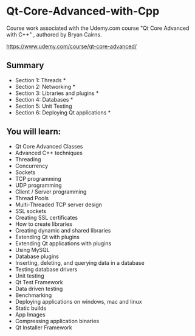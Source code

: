 # Qt-Core-Advanced-with-Cpp
Course work associated with the Udemy.com course "Qt Core Advanced with C++" , authored by Bryan Cairns.

https://www.udemy.com/course/qt-core-advanced/


## Summary
* Section 1: Threads *
* Section 2: Networking *
* Section 3: Libraries and plugins *
* Section 4: Databases *
* Section 5: Unit Testing
* Section 6: Deploying Qt applications *



## You will learn:
* Qt Core Advanced Classes
* Advanced C++ techniques
* Threading
* Concurrency
* Sockets
* TCP programming
* UDP programming
* Client / Server programming
* Thread Pools
* Multi-Threaded TCP server design
* SSL sockets
* Creating SSL certificates
* How to create libraries
* Creating dynamic and shared libraries
* Extending Qt with plugins
* Extending Qt applications with plugins
* Using MySQL
* Database plugins
* Inserting, deleting, and querying data in a database
* Testing database drivers
* Unit testing
* Qt Test Framework
* Data driven testing
* Benchmarking
* Deploying applications on windows, mac and linux
* Static builds
* App Images
* Compressing application binaries
* Qt Installer Framework
